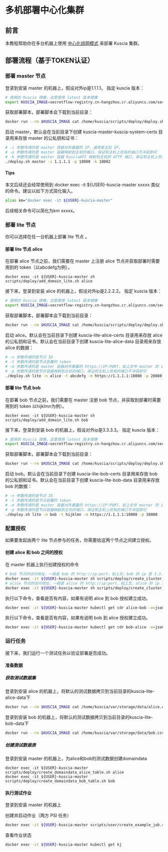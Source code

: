 # 多机部署中心化集群

## 前言

本教程帮助你在多台机器上使用 [中心化组网模式](../../reference/architecture_cn.md#centralized) 来部署 Kuscia 集群。


## 部署流程（基于TOKEN认证）

### 部署 master 节点
登录到安装 master 的机器上，假设对外ip是1.1.1.1。
指定 kuscia 版本：
```bash
# 使用的 Kuscia 镜像，这里使用 latest 版本镜像
export KUSCIA_IMAGE=secretflow-registry.cn-hangzhou.cr.aliyuncs.com/secretflow/kuscia
```

获取部署脚本，部署脚本会下载到当前目录：

```bash
docker run --rm $KUSCIA_IMAGE cat /home/kuscia/scripts/deploy/deploy.sh > deploy.sh && chmod u+x deploy.sh
```

启动 master，默认会在当前目录下创建 kuscia-master-kuscia-system-certs 目录用来存放 master 的公私钥和证书：

```bash
# -i 参数传递的是 master 容器对外暴露的 IP，通常是主机 IP。
# -p 参数传递的是 master 容器映射到主机的端口，保证和主机上现有的端口不冲突即可
# -k 参数传递的是 master 容器 KusciaAPI 映射到主机的 HTTP 端口，保证和主机上现有的端口不冲突即可
./deploy.sh master -i 1.1.1.1 -p 18080 -k 18082
```


#### Tips
本文后续还会经常使用到 docker exec -it ${USER}-kuscia-master xxxxx 类似的命令。建议以如下方式简化输入。
```bash
alias km="docker exec -it ${USER}-kuscia-master"
```
后续相关命令可以简化为km xxxxx。

### 部署 lite 节点

你可以选择在任一台机器上部署 lite 节点 。

#### 部署 lite 节点 alice
在部署 alice 节点之前，我们需要在 master 上注册 alice 节点并获取部署时需要用到的 token（以abcdefg为例）。
```
docker exec -it ${USER}-kuscia-master sh scripts/deploy/add_domain_lite.sh alice
```

接下来，登录到安装 alice 的机器上，假设对外ip是2.2.2.2。
指定 kuscia 版本：
```bash
# 使用的 Kuscia 镜像，这里使用 latest 版本镜像
export KUSCIA_IMAGE=secretflow-registry.cn-hangzhou.cr.aliyuncs.com/secretflow/kuscia
```

获取部署脚本，部署脚本会下载到当前目录：

```bash
docker run --rm $KUSCIA_IMAGE cat /home/kuscia/scripts/deploy/deploy.sh > deploy.sh && chmod u+x deploy.sh
```

启动 alice。默认会在当前目录下创建 kuscia-lite-alice-certs 目录用来存放 alice 的公私钥和证书。默认会在当前目录下创建 kuscia-lite-alice-data 目录用来存放 alice 的数据：
```bash
# -n 参数传递的是节点 ID
# -t 参数传递的是节点部署的 token
# -m 参数传递的是 master 容器对外暴露的 https://IP:PORT，如上文中 master 的 ip 是1.1.1.1，端口是18080
# -p 参数传递的是节点容器映射到主机的端口，保证和主机上现有的端口不冲突即可
./deploy.sh lite -n alice -t abcdefg -m https://1.1.1.1:18080 -p 28080
```


#### 部署 lite 节点 bob

在部署 bob 节点之前，我们需要在 master 注册 bob 节点，并获取到部署时需要用到的 token 以hijklmn为例）。
```
docker exec -it ${USER}-kuscia-master sh scripts/deploy/add_domain_lite.sh bob
```


接下来，登录到安装 bob 的机器上，假设对外ip是3.3.3.3。
指定 kuscia 版本：
```bash
# 使用的 Kuscia 镜像，这里使用 latest 版本镜像
export KUSCIA_IMAGE=secretflow-registry.cn-hangzhou.cr.aliyuncs.com/secretflow/kuscia
```

获取部署脚本，部署脚本会下载到当前目录：

```bash
docker run --rm $KUSCIA_IMAGE cat /home/kuscia/scripts/deploy/deploy.sh > deploy.sh && chmod u+x deploy.sh
```

启动 bob。默认会在当前目录下创建 kuscia-lite-bob-certs 目录用来存放 bob 的公私钥和证书。默认会在当前目录下创建 kuscia-lite-bob-data 目录用来存放 bob 的数据：
```bash
# -n 参数传递的是节点 ID
# -t 参数传递的是节点部署的 token
# -m 参数传递的是 master 容器对外暴露的 https://IP:PORT，如上文中 master 的 ip 是1.1.1.1，端口是18080
# -p 参数传递的是节点容器映射到主机的端口，保证和主机上现有的端口不冲突即可
./deploy.sh lite -n bob -t hijklmn -m https://1.1.1.1:18080 -p 38080
```


### 配置授权

如果要发起由两个 lite 节点参与的任务，你需要给这两个节点之间建立授权。

#### 创建 alice 和 bob 之间的授权

在 master 机器上执行创建授权的命令
```bash
# bob 节点的访问地址，一般是 bob 的 http://ip:port，如上文，bob 的 ip 是 3.3.3.3 ，port 如上文为 38080.
docker exec -it ${USER}-kuscia-master sh scripts/deploy/create_cluster_domain_route.sh alice bob http://3.3.3.3:38080
# alice 节点的访问地址，一般是 alice 的 http://ip:port，如上文，alice 的 ip 是 3.3.3.3，port 如上文为 28080.
docker exec -it ${USER}-kuscia-master sh scripts/deploy/create_cluster_domain_route.sh bob alice http://2.2.2.2:28080
```

执行以下命令，查看是否有内容，如果有说明 alice 到 bob 授权建立成功。
```bash
docker exec -it ${USER}-kuscia-master kubectl get cdr alice-bob -o=jsonpath="{.status.tokenStatus.sourceTokens[*]}"
```

执行以下命令，查看是否有内容，如果有说明 bob 到 alice 授权建立成功。
```bash
docker exec -it ${USER}-kuscia-master kubectl get cdr bob-alice -o=jsonpath="{.status.tokenStatus.sourceTokens[*]}"
```

### 运行任务
接下来，我们运行一个测试任务以验证部署是否成功。
#### 准备数据

##### 获取测试数据集
登录到安装 alice 的机器上，将默认的测试数据拷贝到当前目录的kuscia-lite-alice-data下

```bash
docker run --rm $KUSCIA_IMAGE cat /home/kuscia/var/storage/data/alice.csv > kuscia-lite-alice-data/alice.csv
```

登录到安装 bob 的机器上，将默认的测试数据拷贝到当前目录的kuscia-lite-bob-data下

```bash
docker run --rm $KUSCIA_IMAGE cat /home/kuscia/var/storage/data/bob.csv > kuscia-lite-bob-data/bob.csv
```

##### 创建测试数据表

登录到安装 master 的机器上，为alice和bob的测试数据创建domaindata

```
docker exec -it ${USER}-kuscia-master scripts/deploy/create_domaindata_alice_table.sh alice
docker exec -it ${USER}-kuscia-master scripts/deploy/create_domaindata_bob_table.sh bob
```

#### 执行测试作业

登录到安装 master 的机器上

创建并启动作业（两方 PSI 任务）
```bash
docker exec -it ${USER}-kuscia-master scripts/user/create_example_job.sh
```

查看作业状态
```bash
docker exec -it ${USER}-kuscia-master kubectl get kj
```
